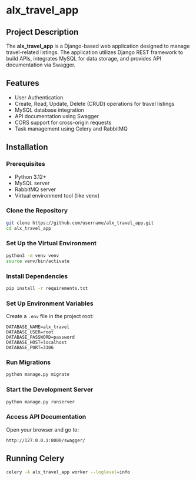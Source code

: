 # alx\_travel\_app

## Project Description

The **alx\_travel\_app** is a Django-based web application designed to manage travel-related listings. The application utilizes Django REST framework to build APIs, integrates MySQL for data storage, and provides API documentation via Swagger.

## Features

* User Authentication
* Create, Read, Update, Delete (CRUD) operations for travel listings
* MySQL database integration
* API documentation using Swagger
* CORS support for cross-origin requests
* Task management using Celery and RabbitMQ

## Installation

### Prerequisites

* Python 3.12+
* MySQL server
* RabbitMQ server
* Virtual environment tool (like venv)

### Clone the Repository

```bash
git clone https://github.com/username/alx_travel_app.git
cd alx_travel_app
```

### Set Up the Virtual Environment

```bash
python3 -m venv venv
source venv/bin/activate
```

### Install Dependencies

```bash
pip install -r requirements.txt
```

### Set Up Environment Variables

Create a `.env` file in the project root:

```
DATABASE_NAME=alx_travel
DATABASE_USER=root
DATABASE_PASSWORD=password
DATABASE_HOST=localhost
DATABASE_PORT=3306
```

### Run Migrations

```bash
python manage.py migrate
```

### Start the Development Server

```bash
python manage.py runserver
```

### Access API Documentation

Open your browser and go to:

```
http://127.0.0.1:8000/swagger/
```

## Running Celery

```bash
celery -A alx_travel_app worker --loglevel=info
```

